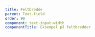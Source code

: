 ```yaml
---
title: Feltbredde
parent: Text-field
order: 90
component: text-input-width
componentTitle: Eksempel på feltbredder
---
```


